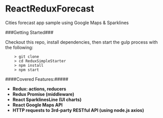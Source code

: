 # ReactReduxForecast

Cities forecast app sample using Google Maps & Sparklines

###Getting Started###

Checkout this repo, install dependencies, then start the gulp process with the following:

```
	> git clone
	> cd ReduxSimpleStarter
	> npm install
	> npm start
```

####Covered Features:#####

* __Redux: actions, reducers__
* __Redux Promise (middleware)__
* __React SparklinesLine (UI charts)__
* __React Google Maps API__
* __HTTP requests to 3rd-party RESTful API (using node.js axios)__
